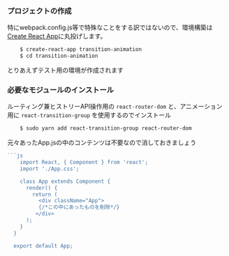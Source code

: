 ### プロジェクトの作成
特にwebpack.config.js等で特殊なことをする訳ではないので、環境構築は  [Create React App](https://github.com/facebookincubator/create-react-app)に丸投げします。

```sh
    $ create-react-app transition-animation
    $ cd transition-animation
```

とりあえずテスト用の環境が作成されます

### 必要なモジュールのインストール
ルーティング兼ヒストリーAPI操作用の `react-router-dom` と、アニメーション用に `react-transition-group` を使用するのでインストール

```sh
    $ sudo yarn add react-transition-group react-router-dom
```

元々あったApp.jsの中のコンテンツは不要なので消しておきましょう

```js : App.js
```js
    import React, { Component } from 'react';
    import './App.css';

    class App extends Component {
      render() {
        return (
          <div className="App">
          {/*この中にあったものを削除*/}
         </div>
      );
    }
  }

  export default App;
```

